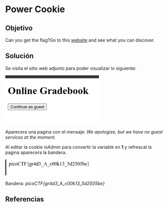 # Power Cookie

## Objetivo

Can you get the flag?Go to this [website](http://saturn.picoctf.net:55287/) and see what you can discover.

## Solución

Se visita el sitio web adjunto para poder visualizar lo siguiente:

![img-indexPoCoo.png](img-indexPoCoo.png)

Aparecera una pagina con el mensaje:
*We apologize, but we have no guest services at the moment.*

Al editar la cookie *isAdmin* para convertir la variable en **1** y refrescal la pagina aparecera la bandera.

![img-banderaPocCoo.png](img-banderaPocCoo.png)

Bandera: *picoCTF{gr4d3_A_c00k13_5d2505be}*

## Referencias

